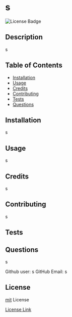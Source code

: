 # s
  ![License Badge](https://img.shields.io/badge/License-mit-blueviolet)

  ## Description
  s

  ## Table of Contents

  - [Installation](#installtion)
  - [Usage](#usage)
  - [Credits](#credits)
  - [Contributing](#contributing)
  - [Tests](#test)
  - [Questions](#questions)
  
  ## Installation

  s

  ## Usage

  s

  ## Credits

  s
  
  ## Contributing
  
  s

  ## Tests

  

  ## Questions

  s

  Github user: s
  GitHub Email: s

  ## License
 [mit](mit) License
 

  [License Link](https://choosealicense.com/licenses/mit/)
